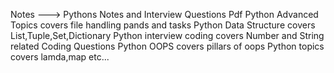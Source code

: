 Notes  ---> Pythons Notes and Interview Questions Pdf
Python Advanced Topics covers file handling pands and tasks
Python Data Structure covers List,Tuple,Set,Dictionary
Python interview coding covers Number and String related Coding Questions
Python OOPS covers pillars of oops
Python topics covers lamda,map etc...
